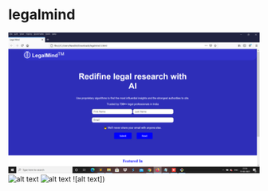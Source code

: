 # legalmind
![alt text](https://github.com/nandinisahni/legalmind/blob/main/Screenshot%20(381).png)
![alt text]()
![alt text]()
![alt text])
